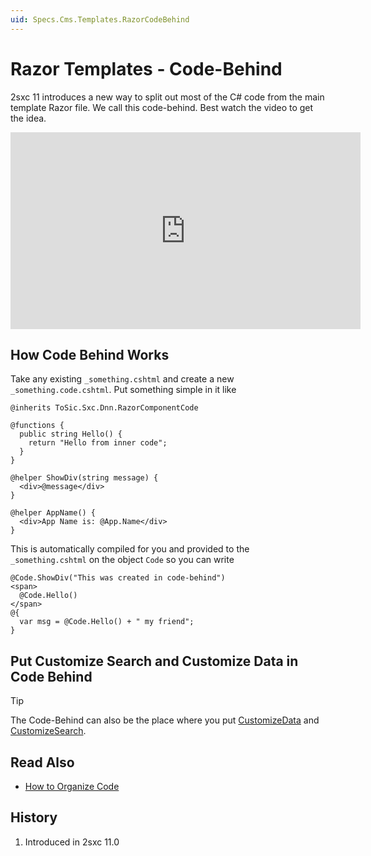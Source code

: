 ```yaml
---
uid: Specs.Cms.Templates.RazorCodeBehind
---
```

# Razor Templates - Code-Behind

2sxc 11 introduces a new way to split out most of the C# code from the main template Razor file. We call this code-behind. Best watch the video to get the idea. 

<iframe width="560" height="315" src="https://www.youtube.com/embed/wIa23gy26js" frameborder="0" allow="accelerometer; autoplay; encrypted-media; gyroscope; picture-in-picture" allowfullscreen></iframe>

## How Code Behind Works

Take any existing `_something.cshtml` and create a new `_something.code.cshtml`. Put something simple in it like 

```cshtml
@inherits ToSic.Sxc.Dnn.RazorComponentCode

@functions {
  public string Hello() {
    return "Hello from inner code";
  }
}

@helper ShowDiv(string message) {
  <div>@message</div>
}

@helper AppName() {
  <div>App Name is: @App.Name</div>
}
```

This is automatically compiled for you and provided to the `_something.cshtml` on the object `Code` so you can write

```cshtml
@Code.ShowDiv("This was created in code-behind")
<span>
  @Code.Hello()
</span>
@{
  var msg = @Code.Hello() + " my friend";
}
```

## Put Customize Search and Customize Data in Code Behind

> [!TIP]
> The Code-Behind can also be the place where you put [CustomizeData](xref:HowTo.Razor.CustomizeData) and [CustomizeSearch](xref:HowTo.Razor.CustomizeSearch).

## Read Also

* [How to Organize Code](xref:HowTo.Razor.OrganizeCode)

## History

1. Introduced in 2sxc 11.0